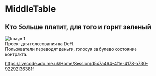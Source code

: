 # MiddleTable  
## Кто больше платит, для того и горит зеленый  
![Image 1](https://cdnn21.img.ria.ru/images/149838/74/1498387412_0:46:6000:3421_600x0_80_0_0_2c925726e520691c5bc9421df53a344c.jpg)  
Проект для голосования на  DeFI.  
Пользователи переводят деньги, голосуя за булево состояние контракта.  


https://livecode.ado.me.uk/Home/Session/d547a464-4f1e-4178-a730-92292136381f

